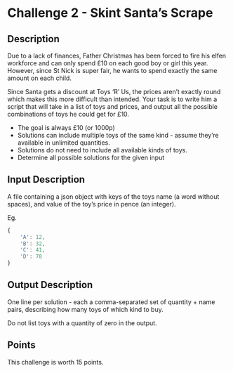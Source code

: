 # Challenge 2 - Skint Santa’s Scrape

## Description
Due to a lack of finances, Father Christmas has been forced to fire his elfen workforce and can only spend £10 on each good boy or girl this year. However, since St Nick is super fair, he wants to spend exactly the same amount on each child.

Since Santa gets a discount at Toys ‘R’ Us, the prices aren’t exactly round which makes this more difficult than intended. Your task is to write him a script that will take in a list of toys and prices, and output all the possible combinations of toys he could get for £10.

* The goal is always £10 (or 1000p)
* Solutions can include multiple toys of the same kind - assume they’re available in unlimited quantities.
* Solutions do not need to include all available kinds of toys.
* Determine all possible solutions for the given input

## Input Description
A file containing a json object with keys of the toys name (a word without spaces), and value of the toy’s price in pence (an integer).

Eg.
```js
{
    'A': 12,
    'B': 32,
    'C': 41,
    'D': 78
}
```

## Output Description
One line per solution - each a comma-separated set of quantity + name pairs, describing how many toys of which kind to buy.

Do not list toys with a quantity of zero in the output.

## Points
This challenge is worth 15 points.